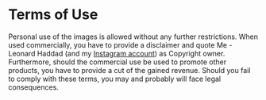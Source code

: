 <h1>Terms of Use</h1>
<p>Personal use of the images is allowed without any further restrictions. When used commercially, you have to provide a disclaimer and 
quote Me - Leonard Haddad (and my <a href="https://www.instagram.com/xleolion3">Instagram account</a>) as Copyright owner. 
Furthermore, should the commercial use be used to promote other products, you have to provide a cut of the gained revenue.
Should you fail to comply with these terms, you may and probably will face legal consequences.</p>
